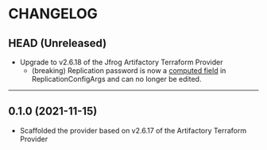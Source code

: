 CHANGELOG
=========

## HEAD (Unreleased)
* Upgrade to v2.6.18 of the Jfrog Artifactory Terraform Provider
    * (breaking) Replication password is now a [computed field](https://github.com/jfrog/terraform-provider-artifactory/pull/206) in ReplicationConfigArgs and can no longer be edited.
 ---

## 0.1.0 (2021-11-15)
* Scaffolded the provider based on v2.6.17 of the Artifactory Terraform Provider